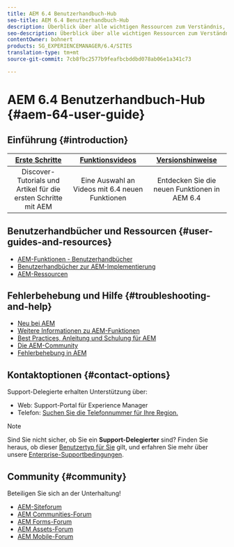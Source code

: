 ```yaml
---
title: AEM 6.4 Benutzerhandbuch-Hub
seo-title: AEM 6.4 Benutzerhandbuch-Hub
description: Überblick über alle wichtigen Ressourcen zum Verständnis, Installieren, Verwalten und Verwenden von AEM 6.4
seo-description: Überblick über alle wichtigen Ressourcen zum Verständnis, Installieren, Verwalten und Verwenden von AEM 6.4
contentOwner: bohnert
products: SG_EXPERIENCEMANAGER/6.4/SITES
translation-type: tm+mt
source-git-commit: 7cb8fbc2577b9feafbcbddbd078ab06e1a341c73

---
```



# AEM 6.4 Benutzerhandbuch-Hub {#aem-64-user-guide}

## Einführung {#introduction}

| [Erste Schritte](https://helpx.adobe.com/experience-manager/get-started.html) | [Funktionsvideos](https://helpx.adobe.com/experience-manager/kt/index/aem-6-5-videos.html) | [Versionshinweise](https://helpx.adobe.com/experience-manager/6-5/release-notes.html) |
|:-:|:-:|:-:|
| Discover-Tutorials und Artikel für die ersten Schritte mit AEM | Eine Auswahl an Videos mit 6.4 neuen Funktionen | Entdecken Sie die neuen Funktionen in AEM 6.4 |

## Benutzerhandbücher und Ressourcen {#user-guides-and-resources}

* [AEM-Funktionen - Benutzerhandbücher](capabilities.md)
* [Benutzerhandbücher zur AEM-Implementierung](implementation.md)
* [AEM-Ressourcen](resources.md)

## Fehlerbehebung und Hilfe {#troubleshooting-and-help}

* [Neu bei AEM](new.md)
* [Weitere Informationen zu AEM-Funktionen](learn.md)
* [Best Practices, Anleitung und Schulung für AEM](best-practice.md)
* [Die AEM-Community](community.md)
* [Fehlerbehebung in AEM](troubleshooting.md)

## Kontaktoptionen {#contact-options}

Support-Delegierte erhalten Unterstützung über:

* Web: Support-Portal für Experience Manager
* Telefon: [Suchen Sie die Telefonnummer für Ihre Region.](https://helpx.adobe.com/contact/dma-external/DMACustomeCareRegionalPhoneNumbers.html)

>[!NOTE]
>
>Sind Sie nicht sicher, ob Sie ein **Support-Delegierter** sind? Finden Sie heraus, ob dieser [Benutzertyp für Sie](https://helpx.adobe.com/experience-cloud/supported-users.html) gilt, und erfahren Sie mehr über unsere [Enterprise-Supportbedingungen](https://helpx.adobe.com/support/programs/enterprise-support-terms.html).

## Community {#community}

Beteiligen Sie sich an der Unterhaltung!

* [AEM-Siteforum](http://help-forums.adobe.com/content/adobeforums/en/experience-manager-forum/adobe-experience-manager.html)
* [AEM Communities-Forum](http://help-forums.adobe.com/content/adobeforums/en/experience-manager-forum/aem-communities.html)
* [AEM Forms-Forum](http://help-forums.adobe.com/content/adobeforums/en/experience-manager-forum/aem-forms.html)
* [AEM Assets-Forum](http://help-forums.adobe.com/content/adobeforums/en/experience-manager-forum/aem-assets.html)
* [AEM Mobile-Forum](http://forums.adobe.com/community/experiencemanagermobile)
